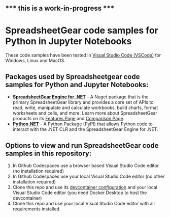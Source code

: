 ## *** this is a work-in-progress ***

# SpreadsheetGear code samples for Python in Jupyter Notebooks #

These code samples have been tested in [Visual Studio Code (VSCode)](https://code.visualstudio.com/) for Windows, Linux and MacOS.

## Packages used by Spreadsheetgear code samples for Python and Jupyter Notebooks: ##
*   **[SpreadsheetGear Engine for .NET](https://www.nuget.org/packages/SpreadsheetGear/9.1.44-beta)** - A Nuget package that is the primary SpreadsheetGear library and provides a core set of APIs to read, write, manipulate and calculate workbooks, build charts, format worksheets and cells, and more. Learn more about SpreadsheetGear products on its [Features Page](https://www.spreadsheetgear.com/Products/Features) and [Comparison Page](https://www.spreadsheetgear.com/Products/Compare).
*   **[Python.NET](https://pypi.org/project/pythonnet/)** - A Python Package (PyPI) that allows Python code to interact with the .NET CLR and the SpreadsheetGear Engine for .NET.

## Options to view and run SpreadsheetGear code samples in this repository: ##
1. In Github Codespaces use a browser based Visual Studio Code editor (no installation required)
2. In Github Codespaces use your local Visual Studio Code editor (no other installation required) 
3. Clone this repo and use its [devcontainer configuration](https://code.visualstudio.com/docs/devcontainers/create-dev-container) and your local Visual Studio Code editor (you need Docker Desktop to host the devcontainer)
4. Clone this repo and use your local Visual Studio Code editor with all requirements installed.


